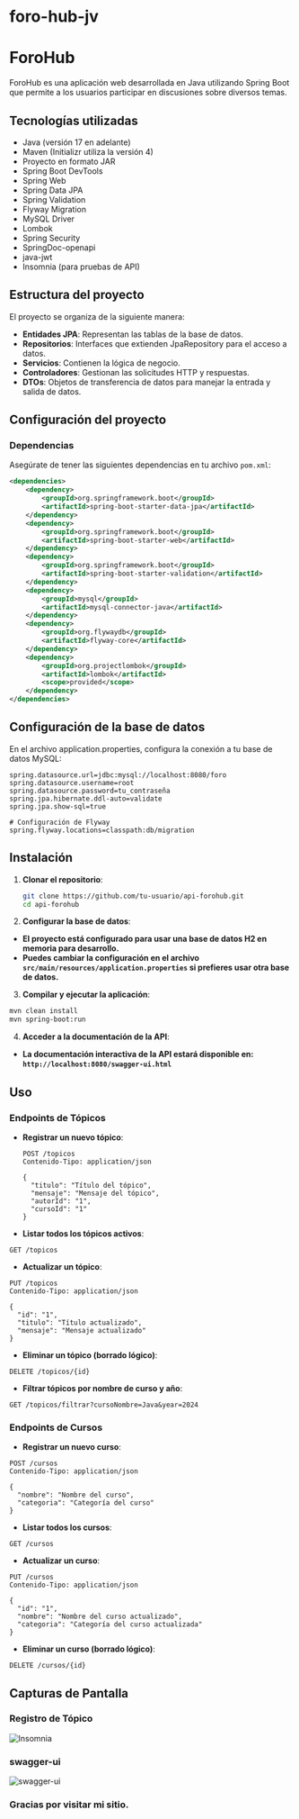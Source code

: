 # foro-hub-jv

# ForoHub

ForoHub es una aplicación web desarrollada en Java utilizando Spring Boot que permite a los usuarios participar en discusiones sobre diversos temas.

## Tecnologías utilizadas

- Java (versión 17 en adelante)
- Maven (Initializr utiliza la versión 4)
- Proyecto en formato JAR
- Spring Boot DevTools
- Spring Web
- Spring Data JPA
- Spring Validation
- Flyway Migration
- MySQL Driver
- Lombok
- Spring Security
- SpringDoc-openapi
- java-jwt
- Insomnia (para pruebas de API)

## Estructura del proyecto

El proyecto se organiza de la siguiente manera:

- **Entidades JPA**: Representan las tablas de la base de datos.
- **Repositorios**: Interfaces que extienden JpaRepository para el acceso a datos.
- **Servicios**: Contienen la lógica de negocio.
- **Controladores**: Gestionan las solicitudes HTTP y respuestas.
- **DTOs**: Objetos de transferencia de datos para manejar la entrada y salida de datos.

## Configuración del proyecto

### Dependencias

Asegúrate de tener las siguientes dependencias en tu archivo `pom.xml`:

```xml
<dependencies>
    <dependency>
        <groupId>org.springframework.boot</groupId>
        <artifactId>spring-boot-starter-data-jpa</artifactId>
    </dependency>
    <dependency>
        <groupId>org.springframework.boot</groupId>
        <artifactId>spring-boot-starter-web</artifactId>
    </dependency>
    <dependency>
        <groupId>org.springframework.boot</groupId>
        <artifactId>spring-boot-starter-validation</artifactId>
    </dependency>
    <dependency>
        <groupId>mysql</groupId>
        <artifactId>mysql-connector-java</artifactId>
    </dependency>
    <dependency>
        <groupId>org.flywaydb</groupId>
        <artifactId>flyway-core</artifactId>
    </dependency>
    <dependency>
        <groupId>org.projectlombok</groupId>
        <artifactId>lombok</artifactId>
        <scope>provided</scope>
    </dependency>
</dependencies>
```
## Configuración de la base de datos

En el archivo application.properties, configura la conexión a tu base de datos MySQL:

```
spring.datasource.url=jdbc:mysql://localhost:8080/foro
spring.datasource.username=root
spring.datasource.password=tu_contraseña
spring.jpa.hibernate.ddl-auto=validate
spring.jpa.show-sql=true

# Configuración de Flyway
spring.flyway.locations=classpath:db/migration
```
## Instalación

1. **Clonar el repositorio**:
   ```bash
   git clone https://github.com/tu-usuario/api-forohub.git
   cd api-forohub

1. **Configurar la base de datos**:

- **El proyecto está configurado para usar una base de datos H2 en memoria para desarrollo.**
- **Puedes cambiar la configuración en el archivo `src/main/resources/application.properties` si prefieres usar otra base de datos.**

3. **Compilar y ejecutar la aplicación**:
```bash
mvn clean install
mvn spring-boot:run
```

4. **Acceder a la documentación de la API**:
- **La documentación interactiva de la API estará disponible en: `http://localhost:8080/swagger-ui.html`**

## Uso

### Endpoints de Tópicos

- **Registrar un nuevo tópico**:
  ```http
  POST /topicos
  Contenido-Tipo: application/json

  {
    "titulo": "Título del tópico",
    "mensaje": "Mensaje del tópico",
    "autorId": "1",
    "cursoId": "1"
  }

- **Listar todos los tópicos activos**:

```http
GET /topicos
```

- **Actualizar un tópico**:

```http
PUT /topicos
Contenido-Tipo: application/json

{
  "id": "1",
  "titulo": "Título actualizado",
  "mensaje": "Mensaje actualizado"
}
```

- **Eliminar un tópico (borrado lógico)**:

```http
DELETE /topicos/{id}
```

- **Filtrar tópicos por nombre de curso y año**:

```http
GET /topicos/filtrar?cursoNombre=Java&year=2024
```

### Endpoints de Cursos

- **Registrar un nuevo curso**:

```http
POST /cursos
Contenido-Tipo: application/json

{
  "nombre": "Nombre del curso",
  "categoria": "Categoría del curso"
}
```
- **Listar todos los cursos**:

```http
GET /cursos
```

- **Actualizar un curso**:

```http
PUT /cursos
Contenido-Tipo: application/json

{
  "id": "1",
  "nombre": "Nombre del curso actualizado",
  "categoria": "Categoría del curso actualizada"
}
```

- **Eliminar un curso (borrado lógico)**:

```http
DELETE /cursos/{id}
```

## Capturas de Pantalla

### Registro de Tópico

![Insomnia](https://github.com/user-attachments/assets/abc489ce-d1bb-463f-a0ed-d0e8dff9a530)

### swagger-ui

![swagger-ui](https://github.com/user-attachments/assets/9c594f49-a526-4259-b2c0-47709d74c023)

### Gracias por visitar mi sitio.
